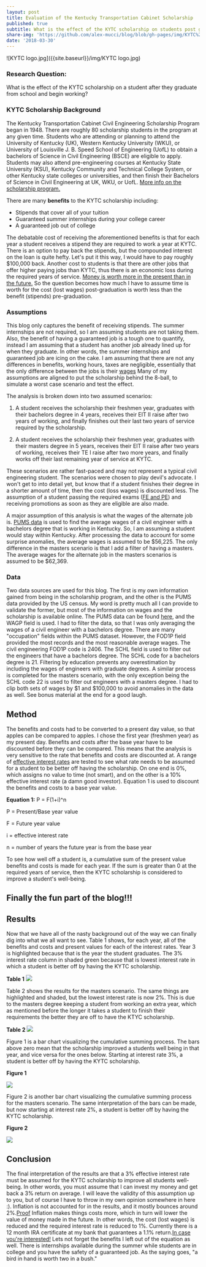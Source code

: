 ```yaml
---
layout: post
title: Evaluation of the Kentucky Transportation Cabinet Scholarship
published: true
subtitle: What is the effect of the KYTC scholarship on students post graduation?
share-img: 'https://github.com/alex-mucci/blog/blob/gh-pages/img/KYTC%20logo.jpg'
date: '2018-03-30'
---
```


![KYTC logo.jpg]({{site.baseurl}}/img/KYTC logo.jpg)

### **Research Question**: 
What is the effect of the KYTC scholarship on a student after they graduate from school and begin working?     




### KYTC Scholarship Background
The Kentucky Transportation Cabinet Civil Engineering Scholarship Program began in 1948. There are roughly 80 scholarship students in the program at any given time. Students who are attending or planning to attend the University of Kentucky (UK), Western Kentucky University (WKU), or University of Louisville J. B. Speed School of Engineering (UofL) to obtain a bachelors of Science in Civil Engineering (BSCE) are eligible to apply. Students may also attend pre-engineering courses at Kentucky State University (KSU), Kentucky Community and Technical College System, or other Kentucky state colleges or universities, and then finish their Bachelors of Science in Civil Engineering at UK, WKU, or UofL. [More info on the scholarship program.](https://transportation.ky.gov/Education/Pages/Civil-Engineering-Scholarship.aspx) 

There are many **benefits** to the KYTC scholarship including: 
- Stipends that cover all of your tuition 
- Guaranteed summer internships during your college career
- A guaranteed job out of college

The debatable cost of receiving the aforementioned benefits is that for each year a student receives a stipend they are required to work a year at KYTC. There is an option to pay back the stipends, but the compounded interest on the loan is quite hefty. Let's put it this way, I would have to pay roughly $100,000 back. Another cost to students is that there are other jobs that offer higher paying jobs than KYTC, thus there is an economic loss during the required years of service. [Money is worth more in the present than in the future.](https://www.investopedia.com/terms/t/timevalueofmoney.asp) So the question becomes how much I have to assume time is worth for the cost (lost wages) post-graduation is worth less than the benefit (stipends) pre-graduation. 


### Assumptions

This blog only captures the benefit of receiving stipends. The summer internships are not required, so I am assuming students are not taking them. Also, the benefit of having a guaranteed job is a tough one to quantify, instead I am assuming that a student has another job already lined up for when they graduate. In other words, the summer internships and guaranteed job are icing on the cake. I am assuming that there are not any differences in benefits, working hours, taxes are negligible, essentially that the only difference between the jobs is their [wages](http://www.differencebetween.net/business/finance-business-2/difference-between-wage-and-income/) Many of my assumptions are aligned to put the scholarship behind the 8-ball, to simulate a worst case scenario and test the effect.


The analysis is broken down into two assumed scenarios:

1. A student receives the scholarship their freshmen year, graduates with their bachelors degree in 4 years, receives their EIT II raise after two years of working, and finally finishes out their last two years of service required by the scholarship.  

2. A student receives the scholarship their freshmen year, graduates with their masters degree in 5 years, receives their EIT II raise after two years of working, receives their TE I raise after two more years, and finally works off their last remaining year of service at KYTC.  

These scenarios are rather fast-paced and may not represent a typical civil engineering student. The scenarios were chosen to play devil's advocate. I won't get to into detail yet, but know that if a student finishes their degree in a shorter amount of time, then the cost (loss wages) is discounted less. The assumption of a student passing the required exams ([FE and PE](https://kyboels.ky.gov/Pages/default.aspx)) and receiving promotions as soon as they are eligible are also made. 

A major assumption of this analysis is what the wages of the alternate job is. [PUMS data](https://www.census.gov/programs-surveys/acs/data/pums.html) is used to find the average wages of a civil engineer with a bachelors degree that is working in Kentucky. So, I am assuming a student would stay within Kentucky. After processing the data to account for some surprise anomalies, the average wages is assumed to be $56,225. The only difference in the masters scenario is that I add a filter of having a masters. The average wages for the alternate job in the masters scenarios is assumed to be $62,369.


### Data

Two data sources are used for this blog. The first is my own information gained from being in the scholarship program, and the other is the PUMS data provided by the US census. My word is pretty much all I can provide to validate the former, but most of the information on wages and the scholarship is available online. The PUMS data can be found [here](https://www.census.gov/programs-surveys/acs/data/pums.html), and the WAGP field is used. I had to filter the data, so that I was only averaging the wages of a civil engineer with a bachelors degree. There are many "occupation" fields within the PUMS dataset. However, the FOD1P field provided the most records and the most reasonable average wages. The civil engineering FOD1P code is 2406. The SCHL field is used to filter out the engineers that have a bachelors degree. The SCHL code for a bachelors degree is 21. Filtering by education prevents any overestimation by including the wages of engineers with graduate degrees. A similar process is completed for the masters scenario, with the only exception being the SCHL code 22 is used to filter out engineers with a masters degree. I had to clip both sets of wages by $1 and $100,000 to avoid anomalies in the data as well. See bonus material at the end for a good laugh.


## Method
The benefits and costs had to be converted to a present day value, so that apples can be compared to apples. I chose the first year (freshmen year) as my present day. Benefits and costs after the base year have to be discounted before they can be compared. This means that the analysis is very sensitive to the rate that benefits and costs are discounted at. A range of [effective interest rates](https://www.investopedia.com/terms/e/effectiveinterest.asp) are tested to see what rate needs to be assumed for a student to be better off having the scholarship. On one end is 0%, which assigns no value to time (not smart), and on the other is a 10% effective interest rate (a damn good investor). Equation 1 is used to discount the benefits and costs to a base year value. 

**Equation 1:** 	P = F(1+i)^n

P = Present/Base year value

F = Future year value

i = effective interest rate

n = number of years the future year is from the base year

To see how well off a student is, a cumulative sum of the present value benefits and costs is made for each year. If the sum is greater than 0 at the required years of service, then the KYTC scholarship is considered to improve a student's well-being. 



## **Finally the fun part of the blog!!!**


## Results
Now that we have all of the nasty background out of the way we can finally dig into what we all want to see. Table 1 shows, for each year, all of the benefits and costs and present values for each of the interest rates. Year 3 is highlighted because that is the year the student graduates. The 3% interest rate column in shaded green because that is lowest interest rate in which a student is better off by having the KYTC scholarship. 

**Table 1** 
![]({{site.baseurl}}/img/bach_pdv_table.jpg)

Table 2 shows the results for the masters scenario. The same things are highlighted and shaded, but the lowest interest rate is now 2%. This is due to the masters degree keeping a student from working an extra year, which as mentioned before the longer it takes a student to finish their requirements the better they are off to have the KTYC scholarship.

**Table 2**
![]({{site.baseurl}}/img/mast_pdv_table.jpg)

Figure 1 is a bar chart visualizing the cumulative summing process. The bars above zero mean that the scholarship improved a students well being in that year, and vice versa for the ones below. Starting at interest rate 3%, a student is better off by having the KYTC scholarship. 

**Figure 1**

![]({{site.baseurl}}/img/bach_cummulative_chart.jpg)

Figure 2 is another bar chart visualizing the cumulative summing process for the masters scenario. The same interpretation of the bars can be made, but now starting at interest rate 2%, a student is better off by having the KYTC scholarship. 

**Figure 2**

![]({{site.baseurl}}/img/mast_cummulative_chart.jpg)


## Conclusion
The final interpretation of the results are that a 3% effective interest rate must be assumed for the KYTC scholarship to improve all students well-being. In other words, you must assume that I can invest my money and get back a 3% return on average. I will leave the validity of this assumption up to you, but of course I have to throw in my own opinion somewhere in here :). Inflation is not accounted for in the results, and it mostly bounces around 2%.[Proof](http://www.usinflationcalculator.com/inflation/historical-inflation-rates/) Inflation makes things costs more, which in turn will lower the value of money made in the future. In other words, the cost (lost wages) is reduced and the required interest rate is reduced to 1%. Currently there is a 12 month IRA certificate at my bank that guarantees a 1.1% return.[In case you're interested!](https://www.ccuky.org/accounts/rates.php#savings) Lets not forget the benefits I left out of the equation as well. There is internships available during the summer while students are in college and you have the safety of a guaranteed job. As the saying goes, "a bird in hand is worth two in a bush."
